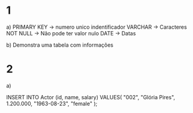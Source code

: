 # 1 

a)  PRIMARY KEY -> numero unico indentificador 
    VARCHAR -> Caracteres  
    NOT NULL -> Não pode ter valor nulo 
    DATE -> Datas 

b) Demonstra uma tabela com informações

# 2 

a) 

INSERT INTO Actor (id, name, salary)
VALUES(
  "002", 
  "Glória Pires",
  1.200.000,
  "1963-08-23", 
  "female"
);

